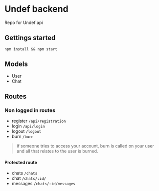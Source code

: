 # Undef backend

Repo for Undef api

## Gettings started

`npm install && npm start`

## Models

- User
- Chat

## Routes

### Non logged in routes

- register `/api/registration`
- login `/api/login`
- logout `/logout`
- burn `/burn`

> if someone tries to access your account,
> burn is called on your user
> and all that relates to the user is burned.

#### Protected route

- chats `/chats`
- chat `/chats/:id/`
- messages `/chats/:id/messages`
